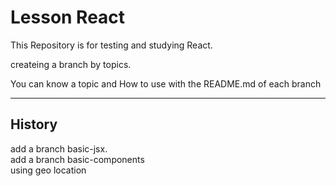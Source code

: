 
# Lesson React

This Repository is for testing and studying React.

createing a branch by topics.

You can know a topic and How to use with the README.md of each branch

---

## History
add a branch basic-jsx.  
add a branch basic-components  
  using geo location
